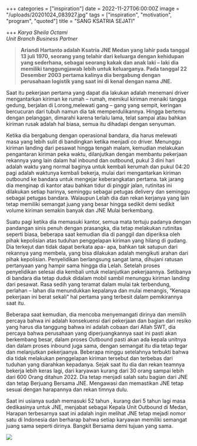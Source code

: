 +++
categories = ["inspiration"]
date = 2022-11-27T06:00:00Z
image = "/uploads/20201024_083927.jpg"
tags = ["inspiration", "motivation", "program", "quoted"]
title = "SANG KSATRIA SEJATI"

+++
_Karya Sheila Octami   
Unit Branch Business Partner_ 

> **Ariandi Hartanto adalah Ksatria JNE Medan yang lahir pada tanggal 13 juli 1970, seorang yang telahir dari keluarga dengan kehidupan yang sederhana, sebagai seorang kakak dan anak laki – laki dia memiliki tanggungjawab lebih untuk keluarganya. Pada tanggal 22 Desember 2003 pertama kalinya dia bergabung dengan perusahaan logistik yang saat ini di kenal dengan nama JNE.**

Saat itu pekerjaan pertama yang dapat dia lakukan adalah menemani driver mengantarkan kiriman ke rumah – rumah, memikul kiriman menaiki tangga gedung, berjalan di Lorong,melewati gang – gang yang sempit, keringan bercucuran dari tubuh namun dia tak memperdulikannya. Hingga bertemu dengan pelanggan, dimarahi karena terlalu lama, telat sampai atau bahkan kiriman rusak adalah hal biasa, semua itu dihadapi dengan senyuman.

Ketika dia bergabung dengan operasional bandara, dia harus melewati masa yang lebih sulit di bandingkan ketika menjadi co driver. Menunggu kiriman landing dari pesawat hingga tengah malam, kemudian melakukan pengantaran kiriman peka waktu, dilanjutkan dengan membantu pekerjaan rekannya yang lain dalam hal inbound dan outbound, pukul 3 dini hari adalah waktu yang normal baginya untuk kembali kerumah dan pukul 04:20 pagi adalah waktunya kembali bekerja, mulai dari mengantarkan kiriman outbound ke bandara untuk mengejar keberangkatan pertama. tak jarang dia menginap di kantor atau bahkan tidur di pinggir jalan, rutinitas ini dilakukan setiap harinya, seminggu sebagai petugas delivery dan seminggu sebagai petugas bandara. Walaupun Lelah dia dan rekan kerjanya yang lain tetap memiliki semangat juang yang besar hingga sedikit demi sedikit volume kiriman semakin banyak dan JNE Mulai berkembang.

Suatu pagi ketika dia memasuki kantor, semua mata tertuju padanya dengan pandangan sinis penuh dengan prasangka, dia tetap melakukan rutinitas seperti biasa, beberapa saat kemudian dia di panggil dan diperiksa oleh pihak kepolisian atas tuduhan penggelapan kiriman yang hilang di gudang. Dia terkejut dan tidak dapat berkata apa- apa, bahkan tak satupun dari rekannya yang membela, yang bisa dilakukan adalah mengikuti arahan dari pihak kepolisian. Penyelidikan berlangsung sangat lama, dihujani ratusan pertanyaan yang hampir sama hingga dia Lelah. Setelah proses penyelidikan selesai dia kembali untuk melanjutkan pekerjaannya. Setibanya di bandara dia tetap duduk didalam mobil sambil menunggu kiriman landing dari pesawat. Rasa sedih yang teramat dalam mulai tak terbendung, perlahan – lahan dia menundukkan kepalanya dan mulai menangis, “Kenapa pekerjaan ini berat sekali” hal pertama yang terbesit dalam pemikirannya saat itu.

Beberapa saat kemudian, dia mencoba menyemangati dirinya dan memilih percaya bahwa ini adalah konsekuensi dari pekerjaan dan bagian dari resiko yang harus dia tanggung bahwa ini adalah cobaan dari Allah SWT, dia percaya bahwa perusahaan yang diperjuangkannya saat ini pasti akan berkembang besar, dalam proses Outbound pasti akan ada kepala unitnya dan dalam proses inbound juga sama, dengan semangat itu dia tetap tegar dan melanjutkan pekerjaanya. Beberapa minggu setelahnya terbukti bahwa dia tidak melakukan penggelapan kiriman tersebut dan terbebas dari tuduhan yang diarahkan kepadanya. Sejak saat itu dia dan rekan teamnya bekerja lebih keras lagi, dari karyawan kurang dari 30 orang sampai lebih dari 600 Orang ditahun 2022. Dia tetap menjadi salah satu bagian dari JNE dan tetap Berjuang Bersama JNE. Mengawasi dan memastikan JNE tetap sesuai dengan harapannya dan rekan timnya dulu.

Saat ini usianya sudah memasuki 52 tahun , kurang dari 5 tahun lagi masa dedikasinya untuk JNE, menjabat sebagai Kepala Unit Outbound di Medan, Harapan terbesarnya saat ini adalah ingin melihat JNE tetap mejadi nomor satu di Indonesia dan berharap bahwa setiap karyawan memiliki semangat juang sama seperti dirinya. Bangkit Bersama demi tujuan yang sama.

![](/uploads/img-20170802-wa0047.jpg)